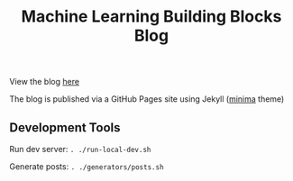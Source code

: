 <header>

# Machine Learning Building Blocks Blog

</header>

View the blog [here](https://mike-sole.github.io/machine-learning-building-blocks/)

The blog is published via a GitHub Pages site using Jekyll ([minima](https://github.com/jekyll/minima/tree/master#) theme)

## Development Tools

Run dev server: `. ./run-local-dev.sh`

Generate posts: `. ./generators/posts.sh`
